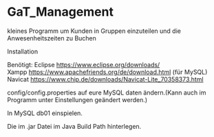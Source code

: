 # GaT_Management
kleines Programm um Kunden in Gruppen einzuteilen und die Anwesenheitszeiten zu Buchen


Installation

Benötigt: 
Eclipse https://www.eclipse.org/downloads/                
Xampp https://www.apachefriends.org/de/download.html (für MySQL)
Navicat https://www.chip.de/downloads/Navicat-Lite_70358373.html

config/config.properties auf eure MySQL daten ändern.(Kann auch im Programm unter Einstellungen geändert werden.)

In MySQL db01 einspielen. 

Die im .jar Datei im Java Build Path hinterlegen.
